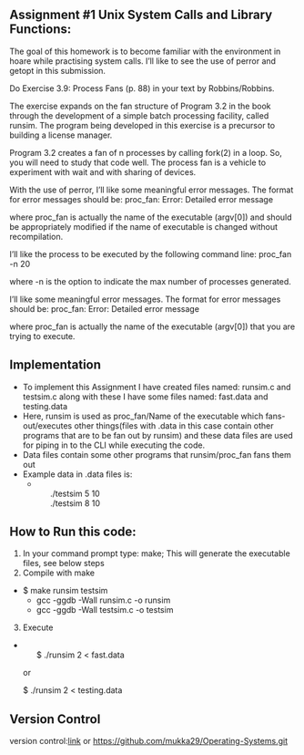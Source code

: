 ## Assignment #1 Unix System Calls and Library Functions:

The goal of this homework is to become familiar with the environment in hoare while practising system calls. I’ll like to see the use of perror and getopt in this submission.

Do Exercise 3.9: Process Fans (p. 88) in your text by Robbins/Robbins.

The exercise expands on the fan structure of Program 3.2 in the book through the development of a simple batch processing facility, called runsim. The program being developed in this exercise is a precursor to building a license manager.

Program 3.2 creates a fan of n processes by calling fork(2) in a loop. So, you will need to study that code well. The process fan is a vehicle to experiment with wait and with sharing of devices.

With the use of perror, I’ll like some meaningful error messages. The format for error messages should be:
proc_fan: Error: Detailed error message

where proc_fan is actually the name of the executable (argv[0]) and should be appropriately modified if the name of executable is changed without recompilation.

I’ll like the process to be executed by the following command line:
proc_fan -n 20

where -n is the option to indicate the max number of processes generated.

I’ll like some meaningful error messages. The format for error messages should be:
proc_fan: Error: Detailed error message

where proc_fan is actually the name of the executable (argv[0]) that you are trying to execute.

## Implementation
* To implement this Assignment I have created files named: runsim.c and testsim.c along with these I have some files named: fast.data and testing.data
* Here, runsim is used as proc_fan/Name of the executable which fans-out/executes other things(files with .data in this case contain other programs that are to be fan out by runsim) and these data files are used for piping in to the CLI while executing the code.
* Data files contain some other programs that runsim/proc_fan fans them out
* Example data in .data files is:
  * <ul>./testsim 5 10</ul>
    <ul>./testsim 8 10</ul>

## How to Run this code:
1. In your command prompt type: make; This will generate the executable files, see below steps
2. Compile with make
* $ make runsim testsim
   * gcc -ggdb -Wall runsim.c -o runsim
   * gcc -ggdb -Wall testsim.c -o testsim

3. Execute
 * <ul> $ ./runsim 2 < fast.data </ul>
  <ul>or</ul>
  <ul> $ ./runsim 2 < testing.data </ul>

## Version Control

 version control:[link](https://github.com/mukka29/Operating-Systems.git)
 or
 https://github.com/mukka29/Operating-Systems.git

